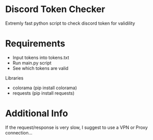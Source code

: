 # Discord Token Checker

Extremly fast python script to check discord token for validility

# Requirements
- Input tokens into tokens.txt
- Run main.py script
- See which tokens are valid

Libraries
- colorama (pip install colorama)
- requests (pip install requests)

# Additional Info
If the request/response is very slow, I suggest to use a VPN or Proxy connection...

